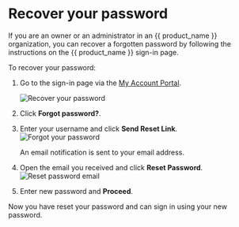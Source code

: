 # Recover your password

If you are an owner or an administrator in an {{ product_name }} organization, you can recover a forgotten password by following the instructions on the {{ product_name }} sign-in page.

To recover your password:

1. Go to the sign-in page via the [My Account Portal]({{base_path}}/guides/your-asgardeo/asgardeo-self-service/#access-my-account-portal).

   ![Recover your password]({{base_path}}/assets/img/guides/organization/self-service/customer/recover-your-password.png)

2. Click **Forgot password?**.
3. Enter your username and click **Send Reset Link**.
   ![Forgot your password]({{base_path}}/assets/img/guides/organization/self-service/customer/forgot-your-password.png)

   An email notification is sent to your email address.

4. Open the email you received and click **Reset Password**.
   ![Reset password email]({{base_path}}/assets/img/guides/organization/self-service/customer/reset-password-email.png)
5. Enter new password and **Proceed**.

Now you have reset your password and can sign in using your new password.
